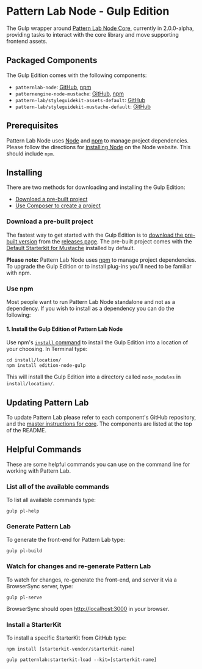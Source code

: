 # Pattern Lab Node - Gulp Edition

The Gulp wrapper around [Pattern Lab Node Core](https://github.com/pattern-lab/patternlab-node), currently in 2.0.0-alpha, providing tasks to interact with the core library and move supporting frontend assets.

## Packaged Components

The Gulp Edition comes with the following components:

* `patternlab-node`: [GitHub](https://github.com/pattern-lab/patternlab-node), [npm](https://www.npmjs.com/package/patternlab-node)
* `patternengine-node-mustache`: [GitHub](https://github.com/pattern-lab/patternengine-node-mustache), [npm](https://www.npmjs.com/package/patternengine-node-mustache)
* `pattern-lab/styleguidekit-assets-default`: [GitHub](https://github.com/pattern-lab/styleguidekit-assets-default)
* `pattern-lab/styleguidekit-mustache-default`: [GitHub](https://github.com/pattern-lab/styleguidekit-mustache-default)

## Prerequisites

Pattern Lab Node uses [Node](https://nodejs.org) and  [npm](https://www.npmjs.com/) to manage project dependencies.
Please follow the directions for [installing Node](https://nodejs.org/en/download/) on the Node website. This should include `npm`.

## Installing

There are two methods for downloading and installing the Gulp Edition:

* [Download a pre-built project](#download-a-pre-built-package)
* [Use Composer to create a project](#use-npm)

### Download a pre-built project

The fastest way to get started with the Gulp Edition is to [download the pre-built version](https://github.com/pattern-lab/edition-node-gulp/releases) from the [releases page](https://github.com/pattern-lab/edition-node-gulp/releases). The pre-built project comes with the [Default Starterkit for Mustache](https://github.com/pattern-lab/starterkit-mustache-default/tree/dev) installed by default.

**Please note:** Pattern Lab Node uses [npm](https://www.npmjs.com/) to manage project dependencies. To upgrade the Gulp Edition or to install plug-ins you'll need to be familiar with npm.

### Use npm

Most people want to run Pattern Lab Node standalone and not as a dependency. If you wish to install as a dependency you can do the following:

#### 1. Install the Gulp Edition of Pattern Lab Node

Use npm's [`install` command](https://docs.npmjs.com/cli/install) to install the Gulp Edition into a location of your choosing. In Terminal type:

    cd install/location/
    npm install edition-node-gulp

This will install the Gulp Edition into a directory called `node_modules` in `install/location/`.

## Updating Pattern Lab

To update Pattern Lab please refer to each component's GitHub repository, and the [master instructions for core](https://github.com/pattern-lab/patternlab-node/wiki/Upgrading). The components are listed at the top of the README.

## Helpful Commands

These are some helpful commands you can use on the command line for working with Pattern Lab.

### List all of the available commands

To list all available commands type:

    gulp pl-help

### Generate Pattern Lab

To generate the front-end for Pattern Lab type:

    gulp pl-build

### Watch for changes and re-generate Pattern Lab

To watch for changes, re-generate the front-end, and server it via a BrowserSync server,  type:

    gulp pl-serve

BrowserSync should open [http://localhost:3000](http://localhost:3000) in your browser.

### Install a StarterKit

To install a specific StarterKit from GitHub type:

    npm install [starterkit-vendor/starterkit-name]

    gulp patternlab:starterkit-load --kit=[starterkit-name]
